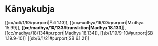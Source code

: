 # Kānyakubja

[[cc/adi/1/19#purport|Ādi 1.19]], [[cc/madhya/15/99#purport|Madhya 15.99]], **[[cc/madhya/18/133#translation|Madhya 18.133]]**, [[cc/madhya/18/134#purport|Madhya 18.134]], [[sb/1/19/9-10#purport|SB 1.19.9-10]], [[sb/6/1/21#purport|SB 6.1.21]]

